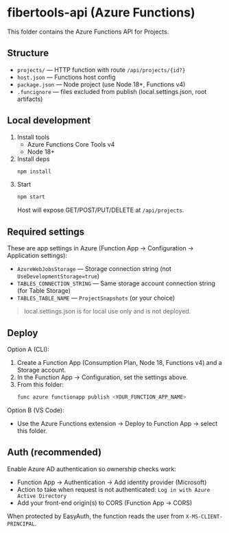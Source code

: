 # fibertools-api (Azure Functions)

This folder contains the Azure Functions API for Projects.

## Structure

- `projects/` — HTTP function with route `/api/projects/{id?}`
- `host.json` — Functions host config
- `package.json` — Node project (use Node 18+, Functions v4)
- `.funcignore` — files excluded from publish (local.settings.json, root artifacts)

## Local development

1. Install tools
   - Azure Functions Core Tools v4
   - Node 18+
2. Install deps
   ```sh
   npm install
   ```
3. Start
   ```sh
   npm start
   ```
   Host will expose GET/POST/PUT/DELETE at `/api/projects`.

## Required settings

These are app settings in Azure (Function App → Configuration → Application settings):

- `AzureWebJobsStorage` — Storage connection string (not `UseDevelopmentStorage=true`)
- `TABLES_CONNECTION_STRING` — Same storage account connection string (for Table Storage)
- `TABLES_TABLE_NAME` — `ProjectSnapshots` (or your choice)

> local.settings.json is for local use only and is not deployed.

## Deploy

Option A (CLI):

1. Create a Function App (Consumption Plan, Node 18, Functions v4) and a Storage account.
2. In the Function App → Configuration, set the settings above.
3. From this folder:
   ```sh
   func azure functionapp publish <YOUR_FUNCTION_APP_NAME>
   ```

Option B (VS Code):

- Use the Azure Functions extension → Deploy to Function App → select this folder.

## Auth (recommended)

Enable Azure AD authentication so ownership checks work:
- Function App → Authentication → Add identity provider (Microsoft)
- Action to take when request is not authenticated: `Log in with Azure Active Directory`
- Add your front-end origin(s) to CORS (Function App → CORS)

When protected by EasyAuth, the function reads the user from `X-MS-CLIENT-PRINCIPAL`.
